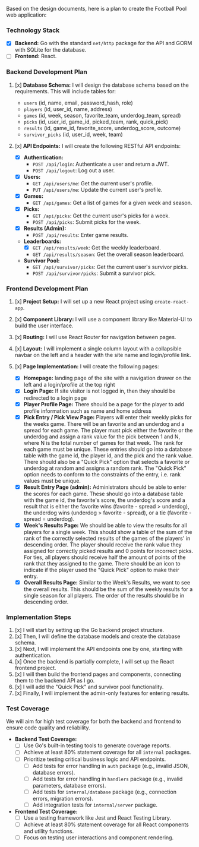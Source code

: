 Based on the design documents, here is a plan to create the Football Pool web application:

### Technology Stack

*   [x] **Backend:** Go with the standard `net/http` package for the API and GORM with SQLite for the database.
*   [ ] **Frontend:** React.

### Backend Development Plan

1.  [x] **Database Schema:** I will design the database schema based on the requirements. This will include tables for:
    *   `users` (id, name, email, password_hash, role)
    *   `players` (id, user_id, name, address)
    *   `games` (id, week, season, favorite_team, underdog_team, spread)
    *   `picks` (id, user_id, game_id, picked_team, rank, quick_pick)
    *   `results` (id, game_id, favorite_score, underdog_score, outcome)
    *   `survivor_picks` (id, user_id, week, team)

2.  [x] **API Endpoints:** I will create the following RESTful API endpoints:
    *   [x] **Authentication:**
        *   `POST /api/login`: Authenticate a user and return a JWT.
        *   `POST /api/logout`: Log out a user.
    *   [x] **Users:**
        *   `GET /api/users/me`: Get the current user's profile.
        *   `PUT /api/users/me`: Update the current user's profile.
    *   [x] **Games:**
        *   `GET /api/games`: Get a list of games for a given week and season.
    *   [x] **Picks:**
        *   `GET /api/picks`: Get the current user's picks for a week.
        *   `POST /api/picks`: Submit picks for the week.
    *   [x] **Results (Admin):**
        *   `POST /api/results`: Enter game results.
    *   **Leaderboards:**
        *   [x] `GET /api/results/week`: Get the weekly leaderboard.
        *   `GET /api/results/season`: Get the overall season leaderboard.
    *   **Survivor Pool:**
        *   `GET /api/survivor/picks`: Get the current user's survivor picks.
        *   `POST /api/survivor/picks`: Submit a survivor pick.

### Frontend Development Plan

1.  [x] **Project Setup:** I will set up a new React project using `create-react-app`.

2.  [x] **Component Library:** I will use a component library like Material-UI to build the user interface.

3.  [x] **Routing:** I will use React Router for navigation between pages.

4.  [x] **Layout:** I will implement a single column layout with a collapsible navbar on the left and a header with the site name and login/profile link.

5.  [x] **Page Implementation:** I will create the following pages:
    *   [x] **Homepage:** landing page of the site with a navigation drawer on the left and a login/profile at the top right
    *   [x] **Login Page:** If site visitor is not logged in, then they should be redirected to a login page
    *   [x] **Player Profile Page:** There should be a page for the player to add profile information such as name and home address
    *   [x] **Pick Entry / Pick View Page:** Players will enter their weekly picks for the weeks game.  There will be an favorite and an underdog and a spread for each game.  The player must pick either the favorite or the underdog and assign a rank value for the pick between 1 and N, where N is the total number of games for that week.  The rank for each game must be unique.  These entries should go into a database table with the game id, the player id, and the pick and the rank value. There should also be a "Quick Pick" option that selects a favorite or underdog at random and assigns a random rank.  The "Quick Pick" option needs to conform to the constraints of the entry, i.e. rank values must be unique.
    *   [x] **Result Entry Page (admin):** Administrators should be able to enter the scores for each game.  These should go into a database table with the game id, the favorite's score, the underdog's score and a result that is either the favorite wins (favorite - spread > underdog), the underdog wins (underdog > favorite - spread), or a tie (favorite - spread = underdog).
    *   [x] **Week's Results Page:** We should be able to view the results for all players for a single week.  This should show a table of the sum of the rank of the correctly selected results of the games of the players' in descending order.  The player should receive the rank value they assigned for correctly picked results and 0 points for incorrect picks.  For ties, all players should receive half the amount of points of the rank that they assigned to the game.  There should be an icon to indicate if the player used the "Quick Pick" option to make their entry.
    *   [x] **Overall Results Page:** Similar to the Week's Results, we want to see the overall results.  This should be the sum of the weekly results for a single season for all players.  The order of the results should be in descending order.

### Implementation Steps

1.  [x] I will start by setting up the Go backend project structure.
2.  [x] Then, I will define the database models and create the database schema.
3.  [x] Next, I will implement the API endpoints one by one, starting with authentication.
4.  [x] Once the backend is partially complete, I will set up the React frontend project.
5.  [x] I will then build the frontend pages and components, connecting them to the backend API as I go.
6.  [x] I will add the "Quick Pick" and survivor pool functionality.
7.  [x] Finally, I will implement the admin-only features for entering results.

### Test Coverage

We will aim for high test coverage for both the backend and frontend to ensure code quality and reliability.

*   **Backend Test Coverage:**
    *   [ ] Use Go's built-in testing tools to generate coverage reports.
    *   [ ] Achieve at least 80% statement coverage for all `internal` packages.
    *   [ ] Prioritize testing critical business logic and API endpoints.
        *   [ ] Add tests for error handling in `auth` package (e.g., invalid JSON, database errors).
        *   [ ] Add tests for error handling in `handlers` package (e.g., invalid parameters, database errors).
        *   [ ] Add tests for `internal/database` package (e.g., connection errors, migration errors).
        *   [ ] Add integration tests for `internal/server` package.
*   **Frontend Test Coverage:**
    *   [ ] Use a testing framework like Jest and React Testing Library.
    *   [ ] Achieve at least 80% statement coverage for all React components and utility functions.
    *   [ ] Focus on testing user interactions and component rendering.